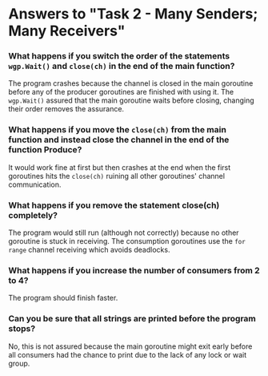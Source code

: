 # Answers to "Task 2 - Many Senders; Many Receivers"

### What happens if you switch the order of the statements `wgp.Wait()` and `close(ch)` in the end of the main function?
The program crashes because the channel is closed in the main goroutine before any of the producer goroutines are finished with using it. The `wgp.Wait()` assured that the main goroutine waits before closing, changing their order removes the assurance.

### What happens if you move the `close(ch)` from the main function and instead close the channel in the end of the function Produce?
It would work fine at first but then crashes at the end when the first goroutines hits the `close(ch)` ruining all other goroutines' channel communication.


### What happens if you remove the statement close(ch) completely?
The program would still run (although not correctly) because no other goroutine is stuck in receiving. The consumption goroutines use the `for range` channel receiving which avoids deadlocks.

### What happens if you increase the number of consumers from 2 to 4?
The program should finish faster.

### Can you be sure that all strings are printed before the program stops?
No, this is not assured because the main goroutine might exit early before all consumers had the chance to print due to the lack of any lock or wait group.